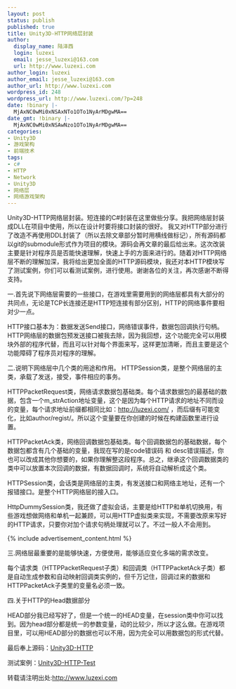 ```yaml
---
layout: post
status: publish
published: true
title: Unity3D-HTTP网络层封装
author:
  display_name: 陆泽西
  login: luzexi
  email: jesse_luzexi@163.com
  url: http://www.luzexi.com
author_login: luzexi
author_email: jesse_luzexi@163.com
author_url: http://www.luzexi.com
wordpress_id: 248
wordpress_url: http://www.luzexi.com/?p=248
date: !binary |-
  MjAxNC0wMi0xNSAxNTo1OTo1NyArMDgwMA==
date_gmt: !binary |-
  MjAxNC0wMi0xNSAwNzo1OTo1NyArMDgwMA==
categories:
- Unity3D
- 游戏架构
- 前端技术
tags:
- c#
- HTTP
- Network
- Unity3D
- 网络层
- 网络游戏架构
---
```

Unity3D-HTTP网络层封装。短连接的C#封装在这里做些分享。我把网络层封装成DLL在项目中使用，所以在设计时要将接口封装的很好。 我又对HTTP部分进行了改造不再使用DDL封装了（所以去除文章部分暂时用横线做标记），所有源码都以git的submodule形式作为项目的模块。源码会再文章的最后给出来。这次改装主要是针对程序员是否能快速理解，快速上手的方面来进行的。随着对HTTP网络层不断的理解加深，我将给出更加全面的HTTP源码模块，我还对本HTTP模块写了测试案例，你们可以看测试案例，进行使用。谢谢各位的关注，再次感谢不断得支持。

一.首先说下网络层需要的一些接口，在游戏里需要用到的网络层都具有大部分的共同点，无论是TCP长连接还是HTTP短连接有部分区别，HTTP的网络事件要相对少一点。

HTTP接口基本为：数据发送Send接口，网络错误事件，数据包回调执行句柄。HTTP网络层的数据包预发送接口被我去除，因为我回想，这个功能完全可以用模块外部的程序代替，而且可以针对每个界面来写，这样更加清晰，而且主要是这个功能障碍了程序员对程序的理解。

二.说明下网络层中几个类的用途和作用。 HTTPSession类，是整个网络层的主类，承载了发送，接受，事件相应的事务。

HTTPPacketRequest类，网络请求数据包基础类。每个请求数据包的最基础的数据，包含一个m_strAction地址变量，这个是因为每个HTTP请求的地址不同而设的变量，每个请求地址前缀都相同比如：http://luzexi.com/ ，而后缀有可能变化，比如author/regist/。所以这个变量要在你创建的时候在构建函数里进行设置。

HTTPPacketAck类，网络回调数据包基础类。每个回调数据包的基础数据，每个数据包都含有几个基础的变量，我现在写的是code错误码 和 desc错误描述，你也可以改成其他你想要的，如果你理解整这段程序。总之，继承这个回调数据类的类中可以放置本次回调的数据，有数据回调时，系统将自动解析成这个类。

HTTPSession类，会话类是网络层的主类，有发送接口和网络主地址，还有一个报错接口。是整个HTTP网络层的接入口。

HttpDummySession类，我还做了虚拟会话，主要是给HTTP和单机切换用，有些游戏想做网络和单机一起兼顾，可以用HTTP虚拟类来实现，不需要改原来写好的HTTP请求，只要你对加个请求句柄处理就可以了。不过一般人不会用到。

{% include advertisement_content.html %}

三.网络层最重要的是能够快速，方便使用，能够适应变化多端的需求改变。

每个请求类（HTTPPacketRequest子类）和回调类（HTTPPacketAck子类）都是自动生成参数和自动映射回调类实例的，但千万记住，回调过来的数据和HTTPPacketAck子类里的变量名必须一致。

四.关于HTTP的Head数据部分

HEAD部分我已经写好了，但是一个统一的HEAD变量，在session类中你可以找到。因为head部分都是统一的参数变量，动的比较少，所以才这么做。在游戏项目里，可以用HEAD部分的数据也可以不用，因为完全可以用数据包的形式代替。

最后奉上源码：[Unity3D-HTTP](https://github.com/luzexi/Unity3DNetwork-http)

测试案例：[Unity3D-HTTP-Test](https://github.com/luzexi/Unity3DNetwork-http-Test)

转载请注明出处:http://www.luzexi.com
